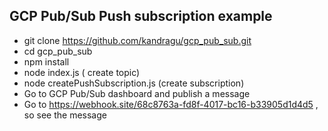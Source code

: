 ## GCP Pub/Sub Push subscription example

- git clone https://github.com/kandragu/gcp_pub_sub.git
- cd gcp_pub_sub
- npm install
- node index.js ( create topic)
- node createPushSubscription.js (create subscription)
- Go to GCP Pub/Sub dashboard and publish a message 
- Go to https://webhook.site/68c8763a-fd8f-4017-bc16-b33905d1d4d5 , so see the message